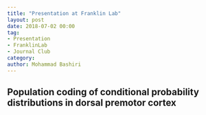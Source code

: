 ```yaml
---
title: "Presentation at Franklin Lab"
layout: post
date: 2018-07-02 00:00
tag:
- Presentation
- FranklinLab
- Journal Club
category:
author: Mohammad Bashiri
---
```


## Population coding of conditional probability distributions in dorsal premotor cortex


## 